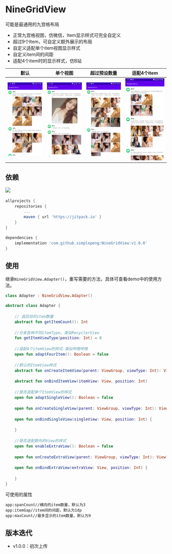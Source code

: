 # NineGridView

可能是最通用的九宫格布局

* 正常九宫格视图，仿微信，Item显示样式可完全自定义
* 超过9个Item，可自定义额外展示的布局
* 自定义适配单个item视图显示样式
* 自定义item间的间距
* 适配4个item时的显示样式，仿B站

| 默认                 | 单个视图             | 超过预设数量         | 适配4个item          |
| -------------------- | -------------------- | -------------------- | -------------------- |
| ![](files/img_1.jpg) | ![](files/img_2.jpg) | ![](files/img_3.jpg) | ![](files/img_4.jpg) |

## 依赖

[![](https://jitpack.io/v/simplepeng/NineGridView.svg)](https://jitpack.io/#simplepeng/NineGridView)

```groovy
allprojects {
	repositories {
		...
		maven { url 'https://jitpack.io' }
	}
}
```

```groovy
dependencies {
    implementation 'com.github.simplepeng:NineGridView:v1.0.0'
}
```

## 使用

继承`NineGridView.Adapter()`，重写需要的方法，具体可查看demo中的使用方法。

```kotlin
class Adapter : NineGridView.Adapter()
```

```kotlin
abstract class Adapter {

    // 返回总的item数量
    abstract fun getItemCount(): Int

    //分发各种不同itemType，类似RecyclerView
    fun getItemViewType(position: Int) = 0

    //适配4个itemView的样式-类似哔哩哔哩
    open fun adaptFourItem(): Boolean = false

    //默认的ItemView样式
    abstract fun onCreateItemView(parent: ViewGroup, viewType: Int): View

    abstract fun onBindItemView(itemView: View, position: Int)

    //是否适配单个ItemView的样式
    open fun adaptSingleView(): Boolean = false

    open fun onCreateSingleView(parent: ViewGroup, viewType: Int): View? = null

    open fun onBindSingleView(singleView: View, position: Int) {

    }

    //是否适配额外的View的样式
    open fun enableExtraView(): Boolean = false

    open fun onCreateExtraView(parent: ViewGroup, viewType: Int): View? = null

    open fun onBindExtraView(extraView: View, position: Int) {

    }
}
```

可使用的属性

```xml
app:spanCount//横向的item数量，默认为3
app:itemGap//item间的间距，默认为1dp
app:maxCount//最多显示的item数量，默认为9
```

## 版本迭代

* v1.0.0：初次上传


